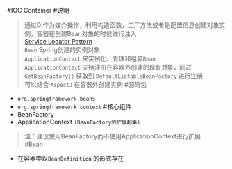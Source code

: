 #IOC Container
#说明
> 通过DI作为媒介操作，利用构造函数，工厂方法或者是配置信息创建对象实例，容器在创建Bean对象的时候进行注入  
> [Service Locator Pattern]()  
> `Bean` Spring创建的实例对象  
> `ApplicationContext` 来实例化、管理和组装`Bean`   
> `ApplicationContext` 支持注册在容器外创建的现有对象，同过`GetBeanFactory()` 获取到 `DefaultListableBeanFactory` 进行注册   
> 可以结合 `AspectJ` 在容器外创建实例
#源码包
- `org.springframework.beans`
- `org.springframework.context`
#核心组件
- BeanFactory
- ApplicationContext `(BeanFactory的扩展超集)`
> 注：建议使用BeanFactory而不使用ApplicationContext进行扩展  
#Bean
- 在容器中以`BeanDefinition` 的形式存在
